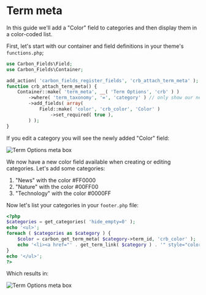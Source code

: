 # Term meta

In this guide we'll add a "Color" field to categories and then display them in a color-coded list.

First, let's start with our container and field definitions in your theme's `functions.php`;

```php
use Carbon_Fields\Field;
use Carbon_Fields\Container;

add_action( 'carbon_fields_register_fields', 'crb_attach_term_meta' );
function crb_attach_term_meta() {
    Container::make( 'term_meta', __( 'Term Options', 'crb' ) )
        ->where( 'term_taxonomy', '=', 'category' ) // only show our new field for categories
        ->add_fields( array(
            Field::make( 'color', 'crb_color', 'Color' )
                ->set_required( true ),
        ) );
}
```

If you edit a category you will see the newly added "Color" field:

![Term Options meta box](https://raw.githubusercontent.com/htmlburger/carbon-fields-docs/master/assets/term-meta-1.png)

We now have a new color field available when creating or editing categories.
Let's add some categories:
1. "News" with the color #FF0000
1. "Nature" with the color #00FF00
1. "Technology" with the color #0000FF

Now let's list your categories in your `footer.php` file:

```php
<?php
$categories = get_categories( 'hide_empty=0' );
echo '<ul>';
foreach ( $categories as $category ) {
    $color = carbon_get_term_meta( $category->term_id, 'crb_color' );
    echo '<li><a href="' . get_term_link( $category ) . '" style="color: ' . $color . ';">' . $category->name . '</a></li>';
}
echo '</ul>';
?>
```

Which results in:

![Term Options meta box](https://raw.githubusercontent.com/htmlburger/carbon-fields-docs/master/assets/term-meta-2.png)
